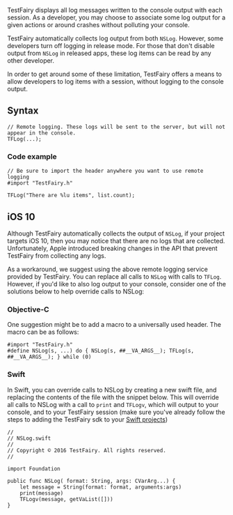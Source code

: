 TestFairy displays all log messages written to the console output with each session. As a developer, you may choose to associate some log output for a given actions or around crashes without polluting your console. 

TestFairy automatically collects log output from both `NSLog`. However, some developers turn off logging in release mode. For those that don't disable output from `NSLog` in released apps, these log items can be read by any other developer. 

In order to get around some of these limitation, TestFairy offers a means to allow developers to log items with a session, without logging to the console output.

## Syntax

```
// Remote logging. These logs will be sent to the server, but will not appear in the console.
TFLog(...);
```

### Code example

```
// Be sure to import the header anywhere you want to use remote logging
#import "TestFairy.h"

TFLog("There are %lu items", list.count);
```

## iOS 10

Although TestFairy automatically collects the output of `NSLog`, if your project targets iOS 10, then you may notice that there are no logs that are collected. Unfortunately, Apple introduced breaking changes in the API that prevent TestFairy from collecting any logs. 

As a workaround, we suggest using the above remote logging service provided by TestFairy. You can replace all calls to `NSLog` with calls to `TFLog`. However, if you'd like to also log output to your console, consider one of the solutions below to help override calls to NSLog:

### Objective-C

One suggestion might be to add a macro to a universally used header. The macro can be as follows:

```
#import "TestFairy.h"
#define NSLog(s, ...) do { NSLog(s, ##__VA_ARGS__); TFLog(s, ##__VA_ARGS__); } while (0)
```

### Swift

In Swift, you can override calls to NSLog by creating a new swift file, and replacing the contents of the file with the snippet below. This will override all calls to NSLog with a call to `print` and `TFLogv`, which will output to your console, and to your TestFairy session (make sure you've already follow the steps to adding the TestFairy sdk to your [Swift projects](https://docs.testfairy.com/iOS_SDK/Adding_to_Swift_Projects.html))

```
//
// NSLog.swift
//
// Copyright © 2016 TestFairy. All rights reserved.
//

import Foundation

public func NSLog( format: String, args: CVarArg...) {
	let message = String(format: format, arguments:args)
	print(message)
	TFLogv(message, getVaList([]))
}
```
